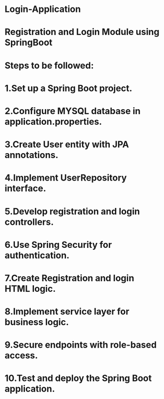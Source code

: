 # Login-Application
# Registration and Login Module using SpringBoot
# Steps to be followed:
# 1.Set up a Spring Boot project.
# 2.Configure MYSQL database in application.properties.
# 3.Create User entity with JPA annotations.
# 4.Implement UserRepository interface.
# 5.Develop registration and login controllers.
# 6.Use Spring Security for authentication.
# 7.Create Registration and login HTML logic.
# 8.Implement service layer for business logic.
# 9.Secure endpoints with role-based access.
# 10.Test and deploy the Spring Boot application.
